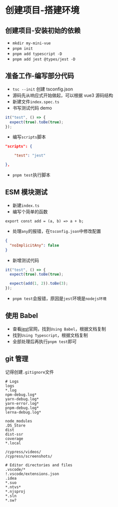 # 创建项目-搭建环境

## 创建项目-安装初始的依赖

- `mkdir my-mini-vue`
- `pnpm init`
- `pnpm add typescript -D`
- `pnpm add jest @types/jest -D`

## 准备工作-编写部分代码

- `tsc --init` 创建 tsconfig.json
- 源码先从响应式开始做起，可以根据 vue3 源码结构
- 新建文件`index.spec.ts`
- 书写测试代码 demo

```ts
it("test", () => {
  expect(true).toBe(true);
});
```

- 编写`scripts`脚本

```json
"scripts": {

	"test": "jest"

},
```

- `pnpm test`执行脚本

## ESM 模块测试

- 新建`index.ts`
- 编写个简单的函数

```
export const add = (a, b) => a + b;
```

- 处理`any`的报错，在`tsconfig.json`中修改配置

```json
{
  "noImplicitAny": false
}
```

- 新增测试代码

```ts
it("test", () => {
  expect(true).toBe(true);

  expect(add(1, 2)).toBe(3);
});
```

- `pnpm test`会报错，原因是`jest`环境是`nodejs环境`

## 使用 Babel

- 查看[jest](https://jestjs.io/)官网，找到`Using Babel`，根据文档复制
- 找到`Using Typescript`，根据文档复制
- 全部处理后再执行`pnpm test`即可

## git 管理

记得创建`.gitignore`文件

```
# Logs
logs
*.log
npm-debug.log*
yarn-debug.log*
yarn-error.log*
pnpm-debug.log*
lerna-debug.log*

node_modules
.DS_Store
dist
dist-ssr
coverage
*.local

/cypress/videos/
/cypress/screenshots/

# Editor directories and files
.vscode/*
!.vscode/extensions.json
.idea
*.suo
*.ntvs*
*.njsproj
*.sln
*.sw?

```
